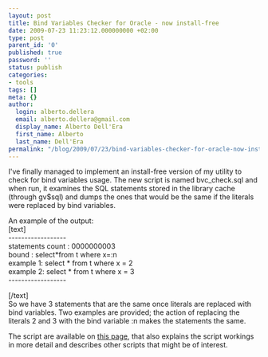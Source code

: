 ```yaml
---
layout: post
title: Bind Variables Checker for Oracle - now install-free
date: 2009-07-23 11:23:12.000000000 +02:00
type: post
parent_id: '0'
published: true
password: ''
status: publish
categories:
- tools
tags: []
meta: {}
author:
  login: alberto.dellera
  email: alberto.dellera@gmail.com
  display_name: Alberto Dell'Era
  first_name: Alberto
  last_name: Dell'Era
permalink: "/blog/2009/07/23/bind-variables-checker-for-oracle-now-install-free/"
---
```

<p>I've finally managed to implement an install-free version of my utility to check for bind variables usage. The new script is named bvc_check.sql and when run, it examines the SQL statements stored in the library cache (through gv$sql) and dumps the ones that would be the same if the literals were replaced by bind variables. </p>
<p>An example of the output:<br />
[text]<br />
------------------<br />
statements count :  0000000003<br />
bound    : select*from t where x=:n<br />
example 1: select * from t where x = 2<br />
example 2: select * from t where x = 3<br />
------------------
  
[/text]  
So we have 3 statements that are the same once literals are replaced with bind variables. Two examples are provided; the action of replacing the literals 2 and 3 with the bind variable :n makes the statements the same.

The script are available on [this page](http://www.adellera.it/scripts_etcetera/bvc/index.html), that also explains the script workings in more detail and describes other scripts that might be of interest.

